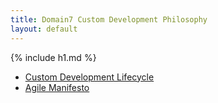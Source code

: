 ```yaml
---
title: Domain7 Custom Development Philosophy
layout: default
---
```


{% include h1.md %}

* [Custom Development Lifecycle](lifecycle/1.html)
* [Agile Manifesto](agile_manifesto.html)
